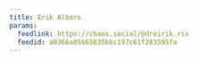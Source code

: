 ```yaml
---
title: Erik Albers
params:
  feedlink: https://chaos.social/@dreirik.rss
  feedid: a8366a85665835bbc197c61f283595fa
---
```

